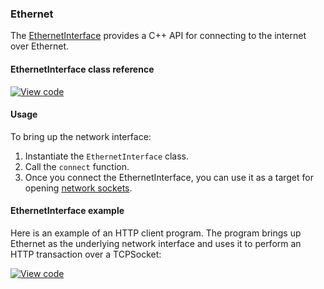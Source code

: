 ### Ethernet

The [EthernetInterface](https://docs.mbed.com/docs/mbed-os-api/en/mbed-os-5.5/api/classEthernetInterface.html) provides a C++ API for connecting to the internet over Ethernet.

#### EthernetInterface class reference

[![View code](https://www.mbed.com/embed/?type=library)](/docs/v5.4/mbed-os-api-doxy/classmbed_1_1_ethernet.html)

#### Usage

To bring up the network interface:

1. Instantiate the `EthernetInterface` class.
1. Call the `connect` function.
1. Once you connect the EthernetInterface, you can use it as a
target for opening [network sockets](/docs/v5.4/reference/api-references.html#network-sockets).

#### EthernetInterface example

Here is an example of an HTTP client program. The program brings up Ethernet as the underlying network interface and uses it to perform an HTTP transaction over a TCPSocket:

[![View code](https://www.mbed.com/embed/?url=https://developer.mbed.org/teams/mbed_example/code/TCPSocket_Example/)](https://developer.mbed.org/teams/mbed_example/code/TCPSocket_Example/file/6b383744246e/main.cpp)
